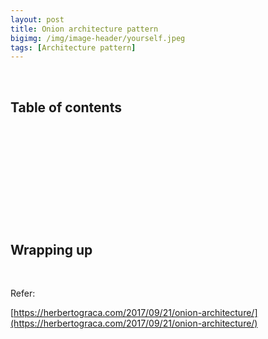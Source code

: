 ```yaml
---
layout: post
title: Onion architecture pattern
bigimg: /img/image-header/yourself.jpeg
tags: [Architecture pattern]
---
```





<br>

## Table of contents





<br>

## 






<br>

## 






<br>

## 





<br>

## Wrapping up




<br>

Refer:

[https://herbertograca.com/2017/09/21/onion-architecture/](https://herbertograca.com/2017/09/21/onion-architecture/)
